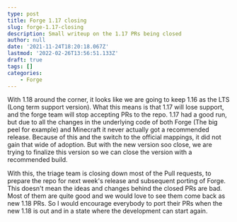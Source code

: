 ```yaml
---
type: post
title: Forge 1.17 closing
slug: forge-1.17-closing
description: Small writeup on the 1.17 PRs being closed
author: null
date: '2021-11-24T18:20:18.067Z'
lastmod: '2022-02-26T13:56:51.133Z'
draft: true
tags: []
categories:
    - Forge
---
```


With 1.18 around the corner, it looks like we are going to keep 1.16 as the LTS (Long term support version).
What this means is that 1.17 will lose support, and the forge team will stop accepting PRs to the repo. 1.17 had a good run, but due to all the changes in the underlying code of both Forge (The big peel for example) and Minecraft it never actually got a recommended release.
Because of this and the switch to the official mappings, it did not gain that wide of adoption. But with the new version soo close, we are trying to finalize this version so we can close the version with a recommended build.
 

With this, the triage team is closing down most of the Pull requests, to prepare the repo for next week's release and subsequent porting of Forge. This doesn't mean the ideas and changes behind the closed PRs are bad. Most of them are quite good and we would love to see them come back as new 1.18 PRs. So I would encourage everybody to port their PRs when the new 1.18 is out and in a state where the development can start again.

